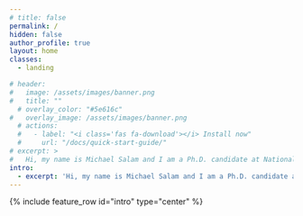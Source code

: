 ```yaml
---
# title: false
permalink: /
hidden: false
author_profile: true
layout: home
classes:
  - landing

# header: 
#   image: /assets/images/banner.png
#   title: ""
  # overlay_color: "#5e616c"
#   overlay_image: /assets/images/banner.png
  # actions:
  #   - label: "<i class='fas fa-download'></i> Install now"
  #     url: "/docs/quick-start-guide/"
# excerpt: >
#   Hi, my name is Michael Salam and I am a Ph.D. candidate at National Institute of Technology, Silchar, India. My research interest is primarily on Natural Language Processing for low resource languages.
intro: 
  - excerpt: 'Hi, my name is Michael Salam and I am a Ph.D. candidate at National Institute of Technology, Silchar, India. My research interest is primarily on Natural Language Processing for low resource languages.'
---
```

<!-- <div class="sidebar">
    <a class="twitter-timeline" data-width="220" data-height="220" data-theme="light" data-tweet-limit="3" href="https://twitter.com/Zombie_Purii?ref_src=twsrc%5Etfw">Tweets by Zombie_Purii</a> <script async src="https://platform.twitter.com/widgets.js" charset="utf-8"></script>
</div> -->
{% include feature_row id="intro" type="center" %}
